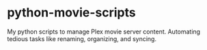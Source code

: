 # python-movie-scripts
My python scripts to manage Plex movie server content. Automating tedious tasks like renaming, organizing, and syncing.
